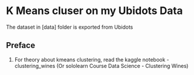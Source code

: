 # K Means cluser on my Ubidots Data
The dataset in [data] folder is exported from Ubidots

## Preface
1. For theory about kmeans clustering, read the kaggle notebook - clustering_wines (Or sololearn Course Data Science - Clustering Wines)